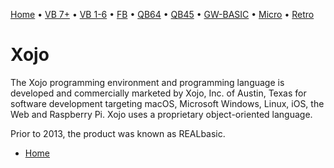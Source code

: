 [Home](https://gotbasic.com) • [VB 7+](vb.md) • [VB 1-6](vb6.md) • [FB](freebasic.md) • [QB64](qb64.md) • [QB45](qb.md) • [GW-BASIC](gw-basic.md) • [Micro](micro.md) • [Retro](retro.md)

# Xojo

The Xojo programming environment and programming language is developed and commercially marketed by Xojo, Inc. of Austin, Texas for software development targeting macOS, Microsoft Windows, Linux, iOS, the Web and Raspberry Pi. Xojo uses a proprietary object-oriented language.

Prior to 2013, the product was known as REALbasic.

- [Home](https://www.xojo.com/)
